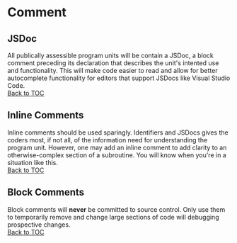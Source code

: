 # Comment
## JSDoc
All publically assessible program units will be contain a JSDoc, a block comment preceding its declaration that describes the unit's intented use and functionality. This will make code easier to read and allow for better autocomplete functionality for editors that support JSDocs like Visual Studio Code.  
[Back to TOC](toc.md)
## Inline Comments
Inline comments should be used sparingly. Identifiers and JSDocs gives the coders most, if not all, of the information need for understanding the program unit. However, one may add an inline comment to add clarity to an otherwise-complex section of a subroutine. You will know when you're in a situation like this.  
[Back to TOC](toc.md)
## Block Comments
Block comments will **never** be committed to source control. Only use them to temporarily remove and change large sections of code will debugging prospective changes.  
[Back to TOC](toc.md)